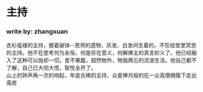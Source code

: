 # 主持   
### write by: zhangxuan  

衣衫褴褛的主持，握着破钵--恩师的遗物，灰发、白发间生着的，不在经堂里冥思的主持。他不在思考何为永恒，何是存在意义，何解佛主的真言妙义了。他已经融入了这种可以抛却一切，食不果腹，超然物外，物我两忘的流浪生活。他自己都不了解，自己已大彻大悟，智性全开了。  
山上的钟声再一次的响起，年逾古稀的主持，众星捧月般的在一众高僧拥簇下走出斋房
